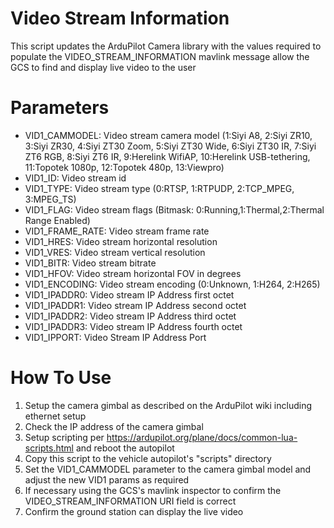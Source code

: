 # Video Stream Information

This script updates the ArduPilot Camera library with the values required to populate the VIDEO_STREAM_INFORMATION
mavlink message allow the GCS to find and display live video to the user

# Parameters

- VID1_CAMMODEL: Video stream camera model (1:Siyi A8, 2:Siyi ZR10, 3:Siyi ZR30, 4:Siyi ZT30 Zoom, 5:Siyi ZT30 Wide, 6:Siyi ZT30 IR, 7:Siyi ZT6 RGB, 8:Siyi ZT6 IR, 9:Herelink WifiAP, 10:Herelink USB-tethering, 11:Topotek 1080p, 12:Topotek 480p, 13:Viewpro)
- VID1_ID: Video stream id
- VID1_TYPE: Video stream type (0:RTSP, 1:RTPUDP, 2:TCP_MPEG, 3:MPEG_TS)
- VID1_FLAG: Video stream flags (Bitmask: 0:Running,1:Thermal,2:Thermal Range Enabled)
- VID1_FRAME_RATE: Video stream frame rate
- VID1_HRES: Video stream horizontal resolution
- VID1_VRES: Video stream vertical resolution
- VID1_BITR: Video stream bitrate
- VID1_HFOV: Video stream horizontal FOV in degrees
- VID1_ENCODING: Video stream encoding (0:Unknown, 1:H264, 2:H265)
- VID1_IPADDR0: Video stream IP Address first octet
- VID1_IPADDR1: Video stream IP Address second octet
- VID1_IPADDR2: Video stream IP Address third octet
- VID1_IPADDR3: Video stream IP Address fourth octet
- VID1_IPPORT: Video Stream IP Address Port

# How To Use

1. Setup the camera gimbal as described on the ArduPilot wiki including ethernet setup
2. Check the IP address of the camera gimbal
3. Setup scripting per https://ardupilot.org/plane/docs/common-lua-scripts.html and reboot the autopilot
4. Copy this script to the vehicle autopilot's "scripts" directory
5. Set the VID1_CAMMODEL parameter to the camera gimbal model and adjust the new VID1 params as required
6. If necessary using the GCS's mavlink inspector to confirm the VIDEO_STREAM_INFORMATION URI field is correct
7. Confirm the ground station can display the live video

